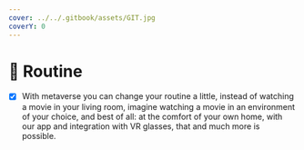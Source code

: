 ```yaml
---
cover: ../../.gitbook/assets/GIT.jpg
coverY: 0
---
```


# 📳 Routine

* [x] With metaverse you can change your routine a little, instead of watching a movie in your living room, imagine watching a movie in an environment of your choice, and best of all: at the comfort of your own home, with our app and integration with VR glasses, that and much more is possible.
